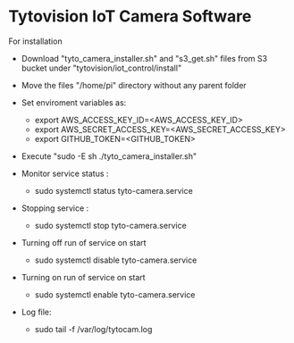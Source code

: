 # Tytovision IoT Camera Software

For installation

- Download "tyto_camera_installer.sh" and "s3_get.sh" files from S3 bucket under "tytovision/iot_control/install"
- Move the files "/home/pi" directory without any parent folder
- Set enviroment variables as:
  - export AWS_ACCESS_KEY_ID=<AWS_ACCESS_KEY_ID>
  - export AWS_SECRET_ACCESS_KEY=<AWS_SECRET_ACCESS_KEY>
  - export GITHUB_TOKEN=<GITHUB_TOKEN>
- Execute "sudo -E sh ./tyto_camera_installer.sh"

- Monitor service status :
  - sudo systemctl status tyto-camera.service
- Stopping service :
  - sudo systemctl stop tyto-camera.service
- Turning off run of service on start
  - sudo systemctl disable tyto-camera.service
- Turning on run of service on start
  - sudo systemctl enable tyto-camera.service
- Log file:
  - sudo tail -f /var/log/tytocam.log

